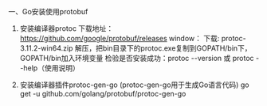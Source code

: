一、Go安装使用protobuf
1. 安装编译器protoc
下载地址：https://github.com/google/protobuf/releases
window：
    下载: protoc-3.11.2-win64.zip
    解压，把bin目录下的protoc.exe复制到GOPATH/bin下，GOPATH/bin加入环境变量
    检验是否安装成功：protoc --version  或 protoc --help（使用说明）
    
2. 安装编译器插件protoc-gen-go (protoc-gen-go用于生成Go语言代码)
go get -u github.com/golang/protobuf/protoc-gen-go